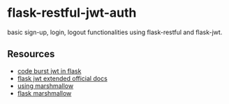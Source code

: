 # flask-restful-jwt-auth
basic sign-up, login, logout functionalities using flask-restful and flask-jwt.

## Resources
* [code burst jwt in flask](https://codeburst.io/jwt-authorization-in-flask-c63c1acf4eeb)
* [flask jwt extended official docs](http://flask-jwt-extended.readthedocs.io)
* [using marshmallow](https://medium.com/python-pandemonium/build-simple-restful-api-with-python-and-flask-part-2-724ebf04d12)
* [flask marshmallow](https://flask-marshmallow.readthedocs.io/en/latest/)
